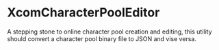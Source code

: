 # XcomCharacterPoolEditor
A stepping stone to online character pool creation and editing, this utility should convert a character pool binary file to JSON and vise versa.
